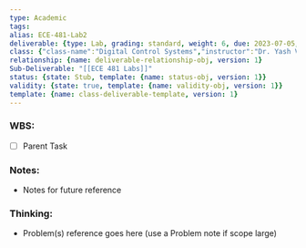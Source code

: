 ```yaml
---
type: Academic
tags: 
alias: ECE-481-Lab2
deliverable: {type: Lab, grading: standard, weight: 6, due: 2023-07-05, alias: ECE-481-L2, template: {name: deliverable-obj, version: 1}}
class: {"class-name":"Digital Control Systems","instructor":"Dr. Yash Vardhan Pant","medium":"In Person","start-date":"2023-05-08","university":"University of Waterloo","class-alias":"ECE-481","template":{"name":"class-uni-obj","version":1}}
relationship: {name: deliverable-relationship-obj, version: 1}
Sub-Deliverable: "[[ECE 481 Labs]]"
status: {state: Stub, template: {name: status-obj, version: 1}}
validity: {state: true, template: {name: validity-obj, version: 1}}
template: {name: class-deliverable-template, version: 1}
---
```


### WBS: 

- [ ] Parent Task

### Notes:

- Notes for future reference

### Thinking:

- Problem(s) reference goes here (use a Problem note if scope large)